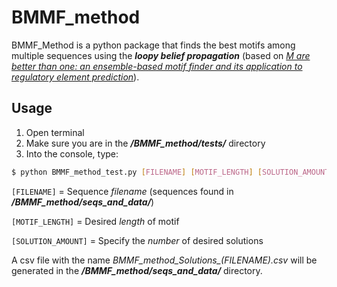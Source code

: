# BMMF_method

BMMF\_Method is a python package that finds the best motifs among multiple sequences using the ***loopy belief propagation*** (based on [*M are better than one: an ensemble-based motif finder and its application to regulatory element prediction*](https://academic.oup.com/bioinformatics/article/25/7/868/211358)).

## Usage

1. Open terminal
2. Make sure you are in the ***/BMMF\_method/tests/*** directory
3. Into the console, type:

``` sh
$ python BMMF_method_test.py [FILENAME] [MOTIF_LENGTH] [SOLUTION_AMOUNT]
```

`[FILENAME]` = Sequence *filename* (sequences found in ***/BMMF\_method/seqs\_and\_data/***)

`[MOTIF_LENGTH]` = Desired *length* of motif

`[SOLUTION_AMOUNT]` = Specify the *number* of desired solutions

A csv file with the name *BMMF\_method\_Solutions\_(FILENAME).csv* will be generated in the ***/BMMF\_method/seqs\_and\_data/*** directory.
